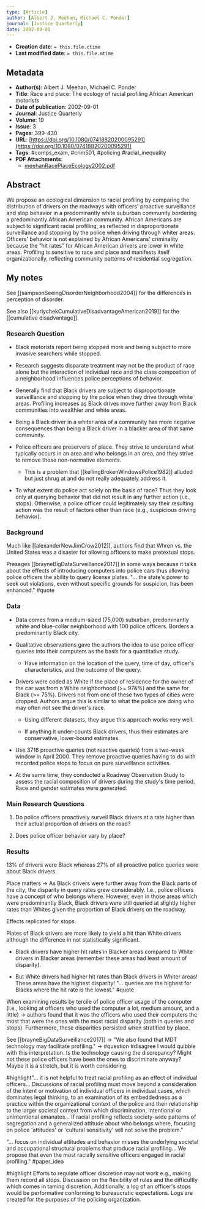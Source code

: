 ```yaml
---
type: [Article]
author: [Albert J. Meehan, Michael C. Ponder]
journal: [Justice Quarterly]
date: 2002-09-01
---
```


* **Creation date**: `= this.file.ctime`
* **Last modified date**: `= this.file.mtime`

## Metadata

* **Author(s)**: Albert J. Meehan, Michael C. Ponder
* **Title**: Race and place: The ecology of racial profiling African American motorists
* **Date of publication**: 2002-09-01
* **Journal**: Justice Quarterly
* **Volume**: 19
* **Issue**: 3
* **Pages**: 399-430
* **URL**: [https://doi.org/10.1080/07418820200095291](https://doi.org/10.1080/07418820200095291)
* **Tags**: #comps_exam, #crim501, #policing #racial_inequality 
* **PDF Attachments**:
  * [meehanRacePlaceEcology2002.pdf](zotero://open-pdf/library/items/U4IZXH52)

## Abstract

We propose an ecological dimension to racial profiling by comparing the distribution of drivers on the roadways with officers' proactive surveillance and stop behavior in a predominantly white suburban community bordering a predominantly African American community. African Americans are subject to significant racial profiling, as reflected in disproportionate surveillance and stopping by the police when driving through whiter areas. Officers' behavior is not explained by African Americans' criminality because the “hit rates” for African American drivers are lower in white areas. Profiling is sensitive to race and place and manifests itself organizationally, reflecting community patterns of residential segregation.

## My notes

See [[sampsonSeeingDisorderNeighborhood2004]] for the differences in perception of disorder.

See also [[kurlychekCumulativeDisadvantageAmerican2019]] for the [[cumulative disadvantage]].

### Research Question

* Black motorists report being stopped more and being subject to more invasive searchers while stopped.
  
* Research suggests disparate treatment may not be the product of race alone but the interaction of individual race and the class composition of a neighborhood influences police perceptions of behavior.
  
* Generally find that Black drivers are subject to disproportionate surveillance and stopping by the police when they drive through white areas. Profiling increases as Black drives move further away from Black communities into wealthier and white areas.
  
* Being a Black driver in a whiter area of a community has more negative consequences than being a Black driver in a blacker area of that same community.
  
* Police officers are preservers of place. They strive to understand what typically occurs in an area and who belongs in an area, and they strive to remove those non-normative elements.
	* This is a problem that [[kellingBrokenWindowsPolice1982]] alluded but just shrug at and do not really adequately address it.

* To what extent do police act solely on the basis of race? Thus they look only at querying behavior that did not result in any further action (i.e., stops). Otherwise, a police officer could legitimately say their resulting action was the result of factors other than race (e.g., suspicious driving behavior).

### Background

Much like [[alexanderNewJimCrow2012]], authors find that Whren vs. the United States was a disaster for allowing officers to make pretextual stops.

Presages [[brayneBigDataSurveillance2017]] in some ways because it talks about the effects of introducing computers into police cars thus allowing police officers the ability to query license plates. "... the state's power to seek out violations, even without specific grounds for suspicion, has been enhanced." #quote 

### Data

* Data comes from a medium-sized (75,000) suburban, predominantly white and blue-collar neighborhood with 100 police officers. Borders a predominantly Black city.
  
* Qualitative observations gave the authors the idea to use police officer queries into their computers as the basis for a quantitative study.
  
	* Have information on the location of the query, time of day, officer's characteristics, and the outcome of the query.
  
* Drivers were coded as White if the place of residence for the owner of the car was from a White neighborhood (>= 97&%) and the same for Black (>= 75%). Drivers not from one of these two types of cities were dropped. Authors argue this is similar to what the police are doing who may often not see the driver's race.
  
	* Using different datasets, they argue this approach works very well.
	  
	* If anything it under-counts Black drivers, thus their estimates are conservative, lower-bound estimates.
	  
* Use 3716 proactive queries (not reactive queries) from a two-week window in April 2000. They remove proactive queries having to do with recorded police stops to focus on pure surveillance activities.
  
* At the same time, they conducted a Roadway Observation Study to assess the racial composition of drivers during the study's time period. Race and gender estimates were generated.

### Main Research Questions

1. Do police officers proactively surveil Black drivers at a rate higher than their actual proportion of drivers on the road?
   
2. Does police officer behavior vary by place?

### Results

13% of drivers were Black whereas 27% of all proactive police queries were about Black drivers.

Place matters -> As Black drivers were further away from the Black parts of the city, the disparity in query rates grew considerably. I.e., police officers have a concept of who belongs where. However, even in those areas which were predominantly Black, Black drivers were still queried at slightly higher rates than Whites given the proportion of Black drivers on the roadway.

Effects replicated for stops.

Plates of Black drivers are more likely to yield a hit than White drivers although the difference in not statistically significant.

* Black drivers have higher hit rates in Blacker areas compared to White drivers in Blacker areas (remember these areas had least amount of disparity).
  
* But White drivers had higher hit rates than Black drivers in Whiter areas! These areas have the highest disparity! "... queries are the highest for Blacks where the hit rate is the lowest." #quote 

When examining results by tercile of police officer usage of the computer (i.e., looking at officers who used the computer a lot, medium amount, and a little) -> authors found that it was the officers who used their computers the most that were the ones with the most racial disparity (both in queries and stops). Furthermore, these disparities persisted when stratified by place.

See [[brayneBigDataSurveillance2017]] -> "We also found that MDT technology may facilitate profiling." -> #question #disagree I would quibble with this interpretation. Is the technology causing the discrepancy? Might not these police officers have been the ones to discriminate anyway? Maybe it is a stretch, but it is worth considering.

#highlight"... it is not helpful to treat racial profiling as an effect of individual officers... Discussions of racial profiling must move beyond a consideration of the intent or motivation of individual officers in individual cases, which dominates legal thinking, to an examination of its embeddedness as a practice within the organizational context of the police and their relationship to the larger societal context from which discrimination, intentional or unintentional emanates... If racial profiling reflects society-wide patterns of segregation and a generalized attitude about who belongs where, focusing on police 'attitudes' or 'cultural sensitivity' will not solve the problem."

"... focus on individual attitudes and behavior misses the underlying societal and occupational structural problems that produce racial profiling... We propose that even the most racially sensitive officers engaged in racial profiling." #paper_idea 

#highlight Efforts to regulate officer discretion may not work e.g., making them record all stops. Discussion on the flexibility of rules and the difficultly which comes in taming discretion. Additionally, a log of an officer's stops would be performative conforming to bureaucratic expectations. Logs are created for the purposes of the policing organization.